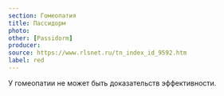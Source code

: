 ```yaml
---
section: Гомеопатия
title: Пассидорм
photo: 
other: [Passidorm]
producer: 
source: https://www.rlsnet.ru/tn_index_id_9592.htm
label: red
---
```


У гомеопатии не может быть доказательств эффективности.
